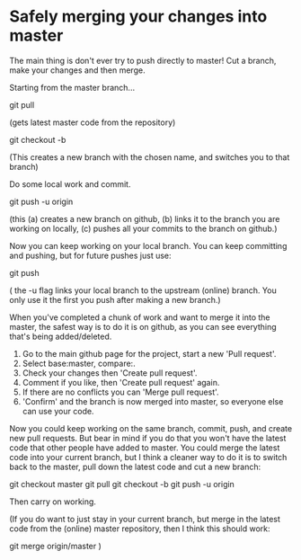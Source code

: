 Safely merging your changes into master
=======================================
The main thing is don't ever try to push directly to master! Cut a branch, make your changes and then merge.

Starting from the master branch...

  git pull
  
(gets latest master code from the repository)

  git checkout -b <your new branch name goes here>

(This creates a new branch with the chosen name, and switches you to that branch)

Do some local work and commit.

  git push -u origin <your branch name>
  
(this (a) creates a new branch on github, (b) links it to the branch you are working on locally,
(c) pushes all your commits to the branch on github.)

Now you can keep working on your local branch. You can keep committing and pushing, but for future pushes just use:

  git push
  
( the -u flag links your local branch to the upstream (online) branch. You only use it the first you push after making a new branch.)

When you've completed a chunk of work and want to merge it into the master, the safest way is to do it is on github, as you can see everything that's being added/deleted.

1. Go to the main github page for the project, start a new 'Pull request'.
2. Select base:master, compare:<your branch name>.
3. Check your changes then 'Create pull request'.
4. Comment if you like, then 'Create pull request' again.
5. If there are no conflicts you can 'Merge pull request'.
6. 'Confirm' and the branch is now merged into master, so everyone else can use your code.

Now you could keep working on the same branch, commit, push, and create new pull requests. But bear in mind if you do that you won't have the latest code that other people have added to master. You could merge the latest code into your current branch, but I think a cleaner way to do it is to switch back to the master, pull down the latest code and cut a new branch:

  git checkout master
  git pull
  git checkout -b <fun new branch name>
  git push -u origin <fun new branch name>

Then carry on working.

(If you do want to just stay in your current branch, but merge in the latest code from the (online) master repository, then I think this should work:

  git merge origin/master
)

